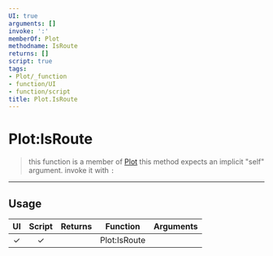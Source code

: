 ```yaml
---
UI: true
arguments: []
invoke: ':'
memberOf: Plot
methodname: IsRoute
returns: []
script: true
tags:
- Plot/_function
- function/UI
- function/script
title: Plot.IsRoute
---
```

# Plot:IsRoute
> this function is a member of [Plot](civ-6/lua/Plot.md)
> this method expects an implicit "self" argument. invoke it with `:`
-----
## Usage
|  UI | Script | Returns | Function | Arguments |
|:---:|:------:|-------:|:--------:|:---------|
|✓|✓||Plot:IsRoute||
